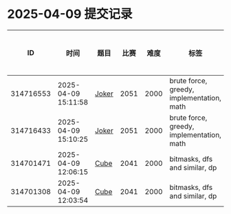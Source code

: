 # 2025-04-09 提交记录

 | ID | 时间 | 题目 | 比赛 | 难度 | 标签 | 结果 | 测试用例 | 运行时间 | 内存消耗 |
 |----|------|-----|-----|------|-----|------|---------|--------|----------|
 | 314716553 | 2025-04-09  15:11:58 | [Joker](https://codeforces.com/problemset/problem/2051/F) | 2051 | 2000 | brute force, greedy, implementation, math | OK | 24 | 156ms | 100KB |
 | 314716433 | 2025-04-09  15:10:25 | [Joker](https://codeforces.com/problemset/problem/2051/F) | 2051 | 2000 | brute force, greedy, implementation, math | WRONG_ANSWER | 0 | 46ms | 0KB |
 | 314701471 | 2025-04-09  12:06:15 | [Cube](https://codeforces.com/problemset/problem/2041/C) | 2041 | 2000 | bitmasks, dfs and similar, dp | OK | 31 | 1186ms | 790000KB |
 | 314701308 | 2025-04-09  12:03:54 | [Cube](https://codeforces.com/problemset/problem/2041/C) | 2041 | 2000 | bitmasks, dfs and similar, dp | MEMORY_LIMIT_EXCEEDED | 0 | 593ms | 1048600KB |